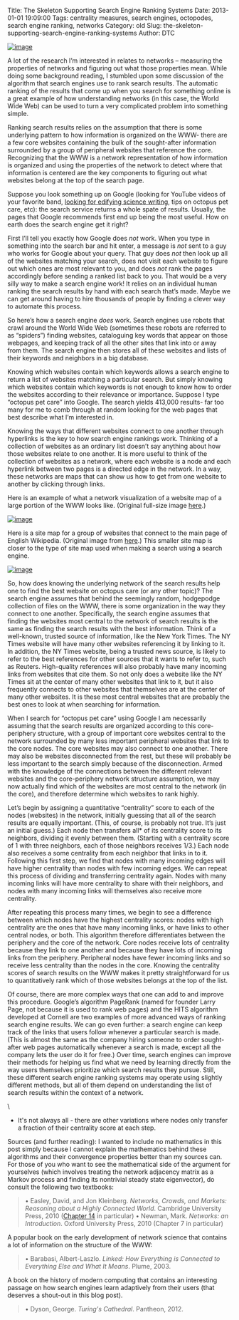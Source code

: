 Title: The Skeleton Supporting Search Engine Ranking Systems
Date: 2013-01-01 19:09:00
Tags: centrality measures, search engines, octopodes, search engine ranking, networks
Category: old
Slug: the-skeleton-supporting-search-engine-ranking-systems
Author: DTC


[![image](http://4.bp.blogspot.com/-z1oh7tJnNUY/UN-9ySbMF5I/AAAAAAAAAGQ/Cn7od-q1n3U/s640/Skeleton_image_1.tiff)](http://4.bp.blogspot.com/-z1oh7tJnNUY/UN-9ySbMF5I/AAAAAAAAAGQ/Cn7od-q1n3U/s1600/Skeleton_image_1.tiff)

A lot of the research I’m interested in relates to networks – measuring
the properties of networks and figuring out what those properties mean.
While doing some background reading, I stumbled upon some discussion of
the algorithm that search engines use to rank search results. The
automatic ranking of the results that come up when you search for
something online is a great example of how understanding networks (in
this case, the World Wide Web) can be used to turn a very complicated
problem into something simple.

Ranking search results relies on the assumption that there is some
underlying pattern to how information is organized on the WWW- there are
a few core websites containing the bulk of the sought-after information
surrounded by a group of peripheral websites that reference the core.
Recognizing that the WWW is a network representation of how information
is organized and using the properties of the network to detect where
that information is centered are the key components to figuring out what
websites belong at the top of the search page.

Suppose you look something up on Google (looking for YouTube videos of
your favorite band, [looking for edifying science
writing](http://thevirtuosi.blogspot.com/), tips on octopus pet care,
etc): the search service returns a whole spate of results. Usually, the
pages that Google recommends first end up being the most useful. How on
earth does the search engine get it right?

First I’ll tell you exactly how Google does *not* work. When you type in
something into the search bar and hit enter, a message is *not* sent to
a guy who works for Google about your query. That guy does *not* then
look up all of the websites matching your search, does not visit each
website to figure out which ones are most relevant to you, and does
*not* rank the pages accordingly before sending a ranked list back to
you. That would be a very silly way to make a search engine work! It
relies on an individual human ranking the search results by hand with
each search that’s made. Maybe we can get around having to hire
thousands of people by finding a clever way to automate this process.

So here’s how a search engine *does* work. Search engines use robots
that crawl around the World Wide Web (sometimes these robots are
referred to as “spiders”) finding websites, cataloguing key words that
appear on those webpages, and keeping track of all the other sites that
link into or away from them. The search engine then stores all of these
websites and lists of their keywords and neighbors in a big database.

Knowing which websites contain which keywords allows a search engine to
return a list of websites matching a particular search. But simply
knowing which websites contain which keywords is not enough to know how
to order the websites according to their relevance or importance.
Suppose I type “octopus pet care” into Google. The search yields 413,000
results- far too many for me to comb through at random looking for the
web pages that best describe what I’m interested in.

Knowing the ways that different websites connect to one another through
hyperlinks is the key to how search engine rankings work. Thinking of a
collection of websites as an ordinary list doesn’t say anything about
how those websites relate to one another. It is more useful to think of
the collection of websites as a network, where each website is a node
and each hyperlink between two pages is a directed edge in the network.
In a way, these networks are maps that can show us how to get from one
website to another by clicking through links.

Here is an example of what a network visualization of a website map of a
large portion of the WWW looks like. (Original full-size image
[here](http://upload.wikimedia.org/wikipedia/commons/d/d2/Internet_map_1024.jpg)[](http://www.blogger.com/).)

[![image](http://upload.wikimedia.org/wikipedia/commons/d/d2/Internet_map_1024.jpg)](http://upload.wikimedia.org/wikipedia/commons/d/d2/Internet_map_1024.jpg)

Here is a site map for a group of websites that connect to the main page
of English Wikipedia. (Original image from
[here](http://en.wikipedia.org/wiki/Site_map).) This smaller site map is
closer to the type of site map used when making a search using a search
engine.

[![image](http://upload.wikimedia.org/wikipedia/commons/8/83/Main_Page_Usability.png)](http://upload.wikimedia.org/wikipedia/commons/8/83/Main_Page_Usability.png)

So, how does knowing the underlying network of the search results help
one to find the best website on octopus care (or any other topic)? The
search engine assumes that behind the seemingly random, hodgepodge
collection of files on the WWW, there is some organization in the way
they connect to one another. Specifically, the search engine assumes
that finding the websites most central to the network of search results
is the same as finding the search results with the best information.
Think of a well-known, trusted source of information, like the New York
Times. The NY Times website will have many other websites referencing it
by linking to it. In addition, the NY Times website, being a trusted
news source, is likely to refer to the best references for other sources
that it wants to refer to, such as Reuters. High-quality references will
also probably have many incoming links from websites that cite them. So
not only does a website like the NY Times sit at the center of many
other websites that link to it, but it also frequently connects to other
websites that themselves are at the center of many other websites. It is
these most central websites that are probably the best ones to look at
when searching for information.

When I search for “octopus pet care” using Google I am necessarily
assuming that the search results are organized according to this
core-periphery structure, with a group of important core websites
central to the network surrounded by many less important peripheral
websites that link to the core nodes. The core websites may also connect
to one another. There may also be websites disconnected from the rest,
but these will probably be less important to the search simply because
of the disconnection. Armed with the knowledge of the connections
between the different relevant websites and the core-periphery network
structure assumption, we may now actually find which of the websites are
most central to the network (in the core), and therefore determine which
websites to rank highly.

Let’s begin by assigning a quantitative “centrality” score to each of
the nodes (websites) in the network, initially guessing that all of the
search results are equally important. (This, of course, is probably not
true. It’s just an initial guess.) Each node then transfers all* of its
centrality score to its neighbors, dividing it evenly between them.
(Starting with a centrality score of 1 with three neighbors, each of
those neighbors receives 1/3.) Each node also receives a some centrality
from each neighbor that links in to it. Following this first step, we
find that nodes with many incoming edges will have higher centrality
than nodes with few incoming edges. We can repeat this process of
dividing and transferring centrality again. Nodes with many incoming
links will have more centrality to share with their neighbors, and nodes
with many incoming links will themselves also receive more centrality.

After repeating this process many times, we begin to see a difference
between which nodes have the highest centrality scores: nodes with high
centrality are the ones that have many incoming links, or have links to
other central nodes, or both. This algorithm therefore differentiates
between the periphery and the core of the network. Core nodes receive
lots of centrality because they link to one another and because they
have lots of incoming links from the periphery. Peripheral nodes have
fewer incoming links and so receive less centrality than the nodes in
the core. Knowing the centrality scores of search results on the WWW
makes it pretty straightforward for us to quantitatively rank which of
those websites belongs at the top of the list.

Of course, there are more complex ways that one can add to and improve
this procedure. Google’s algorithm PageRank (named for founder Larry
Page, not because it is used to rank web pages) and the HITS algorithm
developed at Cornell are two examples of more advanced ways of ranking
search engine results. We can go even further: a search engine can keep
track of the links that users follow whenever a particular search is
made. (This is almost the same as the company hiring someone to order
sought-after web pages automatically whenever a search is made, except
all the company lets the user do it for free.) Over time, search engines
can improve their methods for helping us find what we need by learning
directly from the way users themselves prioritize which search results
they pursue. Still, these different search engine ranking systems may
operate using slightly different methods, but all of them depend on
understanding the list of search results within the context of a
network.

\

* It's not always all - there are other variations where nodes only
transfer a fraction of their centrality score at each step.

Sources (and further reading): I wanted to include no mathematics in
this post simply because I cannot explain the mathematics behind these
algorithms and their convergence properties better than my sources can.
For those of you who want to see the mathematical side of the argument
for yourselves (which involves treating the network adjacency matrix as
a Markov process and finding its nontrivial steady state eigenvector),
do consult the following two textbooks:

> • Easley, David, and Jon Kleinberg. *Networks, Crowds, and Markets:
> Reasoning about a Highly Connected World*. Cambridge University Press,
> 2010 ([Chapter
> 14](http://www.cs.cornell.edu/home/kleinber/networks-book/networks-book-ch14.pdf)
> in particular) • Newman, Mark. *Networks: an Introduction*. Oxford
> University Press, 2010 (Chapter 7 in particular)

A popular book on the early development of network science that contains
a lot of information on the structure of the WWW:

> • Barabasi, Albert-Laszlo. *Linked: How Everything is Connected to
> Everything Else and What It Means*. Plume, 2003.

A book on the history of modern computing that contains an interesting
passage on how search engines learn adaptively from their users (that
deserves a shout-out in this blog post).

> • Dyson, George. *Turing's Cathedral*. Pantheon, 2012.
